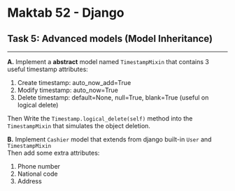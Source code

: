 # Maktab 52 - Django
## Task 5: Advanced models (Model Inheritance)

----
**A.** Implement a **abstract** model named `TimestampMixin` that contains 3 useful timestamp attributes:
1. Create timestamp: auto_now_add=True
2. Modify timestamp: auto_now=True
3. Delete timestamp: default=None, null=True, blank=True (useful on logical delete)
    
Then Write the `Timestamp.logical_delete(self)` method into the `TimestampMixin` that simulates the object deletion.


**B.** Implement `Cashier` model that extends from django built-in `User` and `TimestampMixin`  
Then add some extra attributes: 
1. Phone number
2. National code
3. Address

